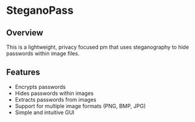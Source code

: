# SteganoPass

## Overview
This is a lightweight, privacy focused pm that uses steganography to hide passwords within image files. 

## Features
- Encrypts passwords 
- Hides passwords within images
- Extracts passwords from images
- Support for multiple image formats (PNG, BMP, JPG)
- Simple and intuitive GUI
